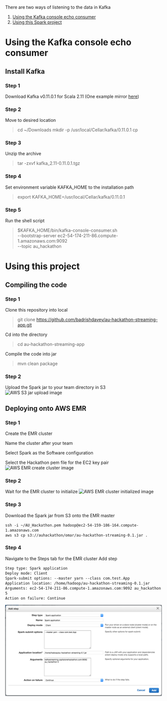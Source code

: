 There are two ways of listening to the data in Kafka 
1) [Using the Kafka console echo consumer](https://github.com/badrishdavey/au-hackathon-streaming-app#using-the-kafka-console-echo-consumer)
2) [Using this Spark project](https://github.com/badrishdavey/au-hackathon-streaming-app#compiling-the-code)

# Using the Kafka console echo consumer

## Install Kafka

### Step 1

Download Kafka v0.11.0.1 for Scala 2.11
(One example mirror [here](http://apache.claz.org/kafka/0.11.0.1/kafka_2.11-0.11.0.1.tgz))

### Step 2

Move to desired location
> cd ~/Downloads
> mkdir -p /usr/local/Cellar/kafka/0.11.0.1
> cp 

### Step 3

Unzip the archive
> tar -zxvf kafka_2.11-0.11.0.1.tgz

### Step 4

Set environment variable KAFKA_HOME to the installation path
> export KAFKA_HOME=/usr/local/Cellar/kafka/0.11.0.1

### Step 5

Run the shell script
> $KAFKA_HOME/bin/kafka-console-consumer.sh \
>   --bootstrap-server ec2-54-174-211-86.compute-1.amazonaws.com:9092 \
>   --topic au_hackathon  

# Using this project

## Compiling the code

### Step 1

Clone this repository into local
> git clone https://github.com/badrishdavey/au-hackathon-streaming-app.git

Cd into the directory
> cd au-hackathon-streaming-app

Compile the code into jar
> mvn clean package

### Step 2

Upload the Spark jar to your team directory in S3
![AWS S3 jar upload image](https://github.com/badrishdavey/au-hackathon-streaming-app/raw/master/AWS_S3_Upload.png "AWS S3 jar upload")

## Deploying onto AWS EMR

### Step 1

Create the EMR cluster

Name the cluster after your team

Select Spark as the Software configuration

Select the Hackathon pem file for the EC2 key pair
![AWS EMR create cluster image](https://github.com/badrishdavey/au-hackathon-streaming-app/raw/master/AWS_EMR_Create_Cluster.png "AWS EMR Create Cluster")

### Step 2

Wait for the EMR cluster to initialize
![AWS EMR cluster initialized image](https://github.com/badrishdavey/au-hackathon-streaming-app/raw/master/AWS_EMR_Cluster_Initialized.png "AWS EMR Cluster Initialized")

### Step 3

Download the Spark jar from S3 onto the EMR master
```
ssh -i ~/AU_Hackathon.pem hadoop@ec2-54-159-186-164.compute-1.amazonaws.com
aws s3 cp s3://auhackathon/omar/au-hackathon-streaming-0.1.jar .
```

### Step 4

Navigate to the Steps tab for the EMR cluster
Add step
```
Step type: Spark application
Deploy mode: Client
Spark-submit options: --master yarn --class com.test.App
Application location: /home/hadoop/au-hackathon-streaming-0.1.jar
Arguments: ec2-54-174-211-86.compute-1.amazonaws.com:9092 au_hackathon 5
Action on failure: Continue
```
![AWS EMR Add Step image](https://github.com/badrishdavey/au-hackathon-streaming-app/raw/master/AWS_EMR_Add_Step.png "AWS EMR Add Step")